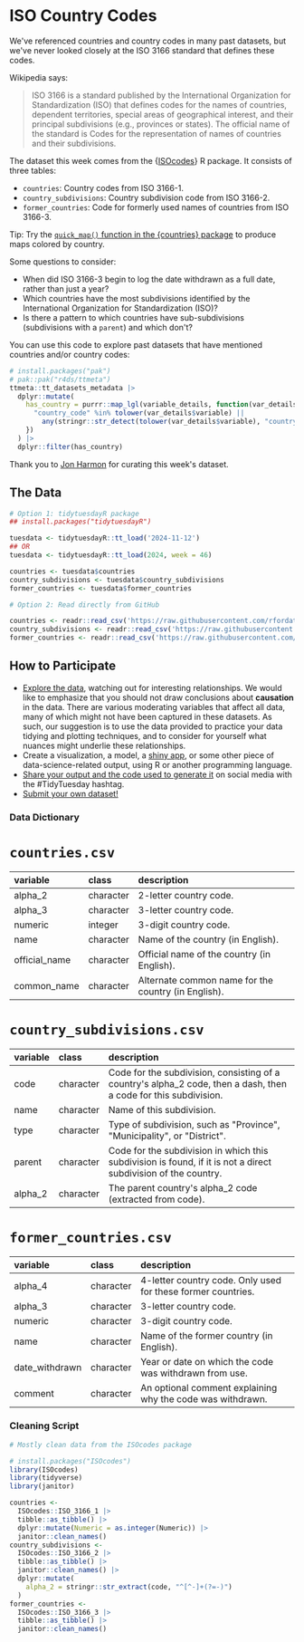 # ISO Country Codes

We've referenced countries and country codes in many past datasets, but we've never looked closely at the ISO 3166 standard that defines these codes.

Wikipedia says:

> ISO 3166 is a standard published by the International Organization for 
> Standardization (ISO) that defines codes for the names of countries, dependent 
> territories, special areas of geographical interest, and their principal 
> subdivisions (e.g., provinces or states). The official name of the standard 
> is Codes for the representation of names of countries and their subdivisions.

The dataset this week comes from the {[ISOcodes](https://cran.r-project.org/package=ISOcodes)} R package. It consists of three tables:

- `countries`: Country codes from ISO 3166-1.
- `country_subdivisions`: Country subdivision code from ISO 3166-2.
- `former_countries`: Code for formerly used names of countries from ISO 3166-3.

Tip: Try the [`quick_map()` function in the {countries} package](https://fbellelli.github.io/countries/reference/quick_map.html) to produce maps colored by country.

Some questions to consider:

- When did ISO 3166-3 begin to log the date withdrawn as a full date, rather than just a year?
- Which countries have the most subdivisions identified by the International Organization for Standardization (ISO)? 
- Is there a pattern to which countries have sub-subdivisions (subdivisions with a `parent`) and which don't?

You can use this code to explore past datasets that have mentioned countries and/or country codes:

```r
# install.packages("pak")
# pak::pak("r4ds/ttmeta")
ttmeta::tt_datasets_metadata |> 
  dplyr::mutate(
    has_country = purrr::map_lgl(variable_details, function(var_details) {
      "country_code" %in% tolower(var_details$variable) ||
        any(stringr::str_detect(tolower(var_details$variable), "country"))
    })
  ) |> 
  dplyr::filter(has_country)
```

Thank you to [Jon Harmon](https://github.com/jonthegeek) for curating this week's dataset.

## The Data

```r
# Option 1: tidytuesdayR package 
## install.packages("tidytuesdayR")

tuesdata <- tidytuesdayR::tt_load('2024-11-12')
## OR
tuesdata <- tidytuesdayR::tt_load(2024, week = 46)

countries <- tuesdata$countries
country_subdivisions <- tuesdata$country_subdivisions
former_countries <- tuesdata$former_countries

# Option 2: Read directly from GitHub

countries <- readr::read_csv('https://raw.githubusercontent.com/rfordatascience/tidytuesday/master/data/2024/2024-11-12/countries.csv')
country_subdivisions <- readr::read_csv('https://raw.githubusercontent.com/rfordatascience/tidytuesday/master/data/2024/2024-11-12/country_subdivisions.csv')
former_countries <- readr::read_csv('https://raw.githubusercontent.com/rfordatascience/tidytuesday/master/data/2024/2024-11-12/former_countries.csv')
```

## How to Participate

- [Explore the data](https://r4ds.hadley.nz/), watching out for interesting relationships. We would like to emphasize that you should not draw conclusions about **causation** in the data. There are various moderating variables that affect all data, many of which might not have been captured in these datasets. As such, our suggestion is to use the data provided to practice your data tidying and plotting techniques, and to consider for yourself what nuances might underlie these relationships.
- Create a visualization, a model, a [shiny app](https://shiny.posit.co/), or some other piece of data-science-related output, using R or another programming language.
- [Share your output and the code used to generate it](../../../sharing.md) on social media with the #TidyTuesday hashtag.
- [Submit your own dataset!](../../../.github/pr_instructions.md)

### Data Dictionary

# `countries.csv`

|variable      |class     |description                           |
|:-------------|:---------|:-------------------------------------|
|alpha_2       |character |2-letter country code. |
|alpha_3       |character |3-letter country code. |
|numeric       |integer   |3-digit country code. |
|name          |character |Name of the country (in English). |
|official_name |character |Official name of the country (in English). |
|common_name   |character |Alternate common name for the country (in English). |

# `country_subdivisions.csv`

|variable |class     |description                           |
|:--------|:---------|:-------------------------------------|
|code     |character |Code for the subdivision, consisting of a country's alpha_2 code, then a dash, then a code for this subdivision. |
|name     |character |Name of this subdivision. |
|type     |character |Type of subdivision, such as "Province", "Municipality", or "District". |
|parent   |character |Code for the subdivision in which this subdivision is found, if it is not a direct subdivision of the country. |
|alpha_2  |character |The parent country's alpha_2 code (extracted from code). |

# `former_countries.csv`

|variable       |class     |description                           |
|:--------------|:---------|:-------------------------------------|
|alpha_4        |character |4-letter country code. Only used for these former countries. |
|alpha_3        |character |3-letter country code. |
|numeric        |character |3-digit country code. |
|name           |character |Name of the former country (in English). |
|date_withdrawn |character |Year or date on which the code was withdrawn from use. |
|comment        |character |An optional comment explaining why the code was withdrawn. |

### Cleaning Script

```r
# Mostly clean data from the ISOcodes package

# install.packages("ISOcodes")
library(ISOcodes)
library(tidyverse)
library(janitor)

countries <- 
  ISOcodes::ISO_3166_1 |> 
  tibble::as_tibble() |> 
  dplyr::mutate(Numeric = as.integer(Numeric)) |> 
  janitor::clean_names()
country_subdivisions <- 
  ISOcodes::ISO_3166_2 |> 
  tibble::as_tibble() |> 
  janitor::clean_names() |> 
  dplyr::mutate(
    alpha_2 = stringr::str_extract(code, "^[^-]+(?=-)")
  )
former_countries <-
  ISOcodes::ISO_3166_3 |> 
  tibble::as_tibble() |> 
  janitor::clean_names()
```

